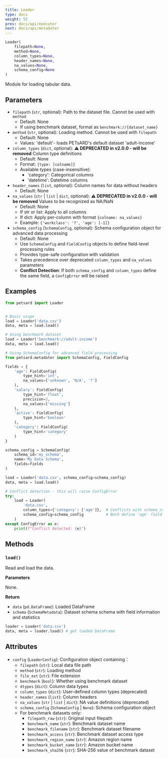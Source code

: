 ```yaml
---
title: Loader
type: docs
weight: 52
prev: docs/api/executor
next: docs/api/metadater
---
```



```python
Loader(
    filepath=None,
    method=None,
    column_types=None,
    header_names=None,
    na_values=None,
    schema_config=None
)
```

Module for loading tabular data.

## Parameters

- `filepath` (`str`, optional): Path to the dataset file. Cannot be used with `method`
  - Default: None
  - If using benchmark dataset, format as `benchmark://{dataset_name}`
- `method` (`str`, optional): Loading method. Cannot be used with `filepath`
  - Default: None
  - Values: 'default'- loads PETsARD's default dataset 'adult-income'
- `column_types` (`dict`, optional): **⚠️ DEPRECATED in v2.0.0 - will be removed** Column type definitions
  - Default: None
  - Format: `{type: [colname]}`
  - Available types (case-insensitive):
    - 'category': Categorical columns
    - 'datetime': Datetime columns
- `header_names` (`list`, optional): Column names for data without headers
  - Default: None
- `na_values` (`str` | `list` | `dict`, optional): **⚠️ DEPRECATED in v2.0.0 - will be removed** Values to be recognized as NA/NaN
  - Default: None
  - If str or list: Apply to all columns
  - If dict: Apply per-column with format `{colname: na_values}`
  - Example: `{'workclass': '?', 'age': [-1]}`
- `schema_config` (`SchemaConfig`, optional): Schema configuration object for advanced data processing
  - Default: None
  - Use `SchemaConfig` and `FieldConfig` objects to define field-level processing rules
  - Provides type-safe configuration with validation
  - Takes precedence over deprecated `column_types` and `na_values` parameters
  - **Conflict Detection**: If both `schema_config` and `column_types` define the same field, a `ConfigError` will be raised

## Examples

```python
from petsard import Loader


# Basic usage
load = Loader('data.csv')
data, meta = load.load()

# Using benchmark dataset
load = Loader('benchmark://adult-income')
data, meta = load.load()

# Using SchemaConfig for advanced field processing
from petsard.metadater import SchemaConfig, FieldConfig

fields = {
    'age': FieldConfig(
        type_hint='int',
        na_values=['unknown', 'N/A', '?']
    ),
    'salary': FieldConfig(
        type_hint='float',
        precision=2,
        na_values=['missing']
    ),
    'active': FieldConfig(
        type_hint='boolean'
    ),
    'category': FieldConfig(
        type_hint='category'
    )
}

schema_config = SchemaConfig(
    schema_id='my_schema',
    name='My Data Schema',
    fields=fields
)

load = Loader('data.csv', schema_config=schema_config)
data, meta = load.load()

# Conflict detection - this will raise ConfigError
try:
    load = Loader(
        'data.csv',
        column_types={'category': ['age']},  # Conflicts with schema_config
        schema_config=schema_config          # Both define 'age' field
    )
except ConfigError as e:
    print(f"Conflict detected: {e}")
```

## Methods

### `load()`

Read and load the data.

**Parameters**

None.

**Return**

- `data` (`pd.DataFrame`): Loaded DataFrame
- `schema` (`SchemaMetadata`): Dataset schema schema with field information and statistics

```python
loader = Loader('data.csv')
data, meta = loader.load() # get loaded DataFrame
```

## Attributes

- `config` (`LoaderConfig`): Configuration object containing：
  - `filepath` (`str`): Local data file path
  - `method` (`str`): Loading method
  - `file_ext` (`str`): File extension
  - `benchmark` (`bool`): Whether using benchmark dataset
  - `dtypes` (`dict`): Column data types
  - `column_types` (`dict`): User-defined column types (deprecated)
  - `header_names` (`list`): Column headers
  - `na_values` (`str` | `list` | `dict`): NA value definitions (deprecated)
  - `schema_config` (`SchemaConfig` | `None`): Schema configuration object
  - For benchmark datasets only:
    - `filepath_raw` (`str`): Original input filepath
    - `benchmark_name` (`str`): Benchmark dataset name
    - `benchmark_filename` (`str`): Benchmark dataset filename
    - `benchmark_access` (`str`): Benchmark dataset access type
    - `benchmark_region_name` (`str`): Amazon region name
    - `benchmark_bucket_name` (`str`): Amazon bucket name
    - `benchmark_sha256` (`str`): SHA-256 value of benchmark dataset